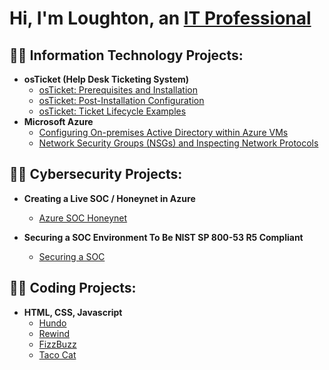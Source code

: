 <h1>Hi, I'm Loughton, an <a href="https://linkedin.com/in/loughtonbennett">IT Professional</a></h1>

<h2>👨‍💻 Information Technology Projects:</h2>

- <b>osTicket (Help Desk Ticketing System)</b>
  - [osTicket: Prerequisites and Installation](https://github.com/Loughton03/osticket-prereqs)
  - [osTicket: Post-Installation Configuration](https://github.com/Loughton03/post-install-config)
  - [osTicket: Ticket Lifecycle Examples](https://github.com/Loughton03/ticket-lifecycle)
- <b>Microsoft Azure</b>
  - [Configuring On-premises Active Directory within Azure VMs](https://github.com/Loughton03/Configure-ActiveDirectory)
  - [Network Security Groups (NSGs) and Inspecting Network Protocols](https://github.com/Loughton03/azure-network-protocols)

<h2>👨‍💻 Cybersecurity Projects:</h2>

- <b>Creating a Live SOC / Honeynet in Azure</b>
  - [Azure SOC Honeynet](https://github.com/Loughton03/Azure-SOC)
 
- <b>Securing a SOC Environment To Be NIST SP 800-53 R5 Compliant</b>
  - [Securing a SOC](https://github.com/Loughton03/Securing-SOC)
  
<h2>👨‍💻 Coding Projects:</h2>

- <b>HTML, CSS, Javascript</b>
  - [Hundo](https://github.com/Loughton03/Hundo)
  - [Rewind](https://github.com/Loughton03/Rewind)
  - [FizzBuzz](https://github.com/Loughton03/Fizz-Buzz)
  - [Taco Cat](https://github.com/Loughton03/ticket-lifecycle)






